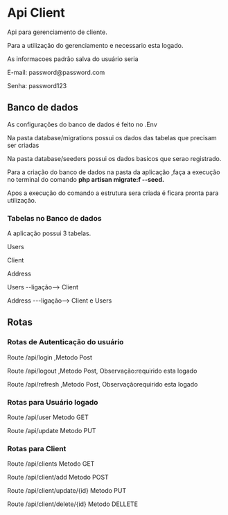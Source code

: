 # Api Client

<p>Api para gerenciamento de cliente.</p>
<p>Para a utilização do gerenciamento e necessario esta logado.</p>
<p>As informacoes padrão salva do usuário seria</p>
<p>E-mail: password@password.com</p>
<p>Senha: password123</p>


## Banco de dados


<p>As configurações do banco de dados é feito no .Env</p>
<p>Na pasta database/migrations possui os dados das tabelas que precisam ser criadas</p>
<p>Na pasta database/seeders possui os dados basicos que serao registrado.</p>
<p>Para a criação do banco de dados na pasta da aplicação ,faça a execução no terminal do comando <b>php artisan migrate:f --seed.</b></p>
<p>Apos a execução do comando a estrutura sera criada é ficara pronta para utilização.</p>

### Tabelas no Banco de dados
<p>A aplicação possui 3 tabelas.</p>
<p>Users</p>
<p>Client</p>
<p>Address</p>

<p>Users --ligação--> Client</p>
<p>Address ---ligação--> Client e Users</p>


## Rotas

### Rotas de Autenticação do usuário 

<p>Route /api/login ,Metodo Post</p>
<p>Route /api/logout ,Metodo Post, Observação:requirido esta logado</p>
<p>Route /api/refresh ,Metodo Post, Observaçãorequirido esta logado</p> 

### Rotas para Usuário logado

<p>Route /api/user Metodo GET</p>
<p>Route /api/update Metodo PUT</p>

### Rotas para Client 

<p>Route /api/clients Metodo GET</p>
<p>Route /api/client/add Metodo POST</p>
<p>Route /api/client/update/{id} Metodo PUT</p>
<p>Route /api/client/delete/{id} Metodo DELLETE</p>
